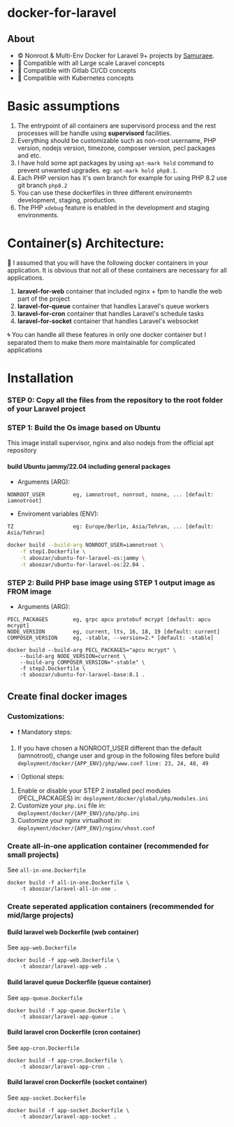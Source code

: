 # docker-for-laravel

## About

- :copyright: Nonroot & Multi-Env Docker for Laravel 9+ projects by [Samuraee](https://github.com/samuraee).
- :dragon_face: Compatible with all Large scale Laravel concepts
- :dragon_face: Compatible with Gitlab CI/CD concepts
- :dragon_face: Compatible with Kubernetes concepts

# Basic assumptions
1. The entrypoint of all containers are supervisord process and the rest processes will be handle using **supervisord** facilities.
2. Everything should be customizable such as non-root username, PHP version, nodejs version, timezone, composer version, pecl packages and etc.
3. I have hold some apt packages by using `apt-mark hold` command to prevent unwanted upgrades. eg: `apt-mark hold php8.1`.
4. Each PHP version has it's own branch for example for using PHP 8.2 use git branch `php8.2`
5. You can use these dockerfiles in three different environemtn development, staging, production.
6. The PHP `xdebug` feature is enabled in the development and staging environments.

# Container(s) Architecture:
:tophat: I assumed that you will have the following docker containers in your application. It is obvious that not all of these containers are necessary for all applications.
1. **laravel-for-web** container that included nginx + fpm to handle the web part of the project
2. **laravel-for-queue** container that handles Laravel's queue workers
3. **laravel-for-cron** container that handles Laravel's schedule tasks
4. **laravel-for-socket** container that handles Laravel's websocket

:cyclone: You can handle all these features in only one docker container but I separated them to make them more maintainable for complicated applications

# Installation

### STEP 0: Copy all the files from the repository to the root folder of your Laravel project

### STEP 1: Build the Os image based on Ubuntu
This image install supervisor, nginx and also nodejs from the official apt repository

#### build Ubuntu jammy/22.04 including general packages  
- Arguments (ARG):
```
NONROOT_USER         eg, iamnotroot, nonroot, noone, ... [default: iamnotroot]
```
- Enviroment variables (ENV):
```
TZ                   eg: Europe/Berlin, Asia/Tehran, ... [default: Asia/Tehran]
```

```bash
docker build --build-arg NONROOT_USER=iamnotroot \
    -f step1.Dockerfile \
    -t aboozar/ubuntu-for-laravel-os:jammy \
    -t aboozar/ubuntu-for-laravel-os:22.04 .
```

### STEP 2: Build PHP base image using STEP 1 output image as FROM image

- Arguments (ARG):
```
PECL_PACKAGES        eg, grpc apcu protobuf mcrypt [default: apcu mcrypt]
NODE_VERSION         eg, current, lts, 16, 18, 19 [default: current]
COMPOSER_VERSION     eg, -stable, --version=2.* [default: -stable]
```

```
docker build --build-arg PECL_PACKAGES="apcu mcrypt" \
    --build-arg NODE_VERSION=current \
    --build-arg COMPOSER_VERSION="-stable" \
    -f step2.Dockerfile \
    -t aboozar/ubuntu-for-laravel-base:8.1 .
```

## Create final docker images

### Customizations:

-  :exclamation: Mandatory steps:
1. If you have chosen a NONROOT_USER different than the default (iamnotroot), change user and group in the following files before build
`
deployment/docker/{APP_ENV}/php/www.conf line: 23, 24, 48, 49
`
- :grey_exclamation: Optional steps:
1. Enable or disable your STEP 2 installed pecl modules (PECL_PACKAGES) in:
`
deployment/docker/global/php/modules.ini
`
2. Customize your `php.ini` file in: 
`deployment/docker/{APP_ENV}/php/php.ini`
2. Customize your nginx virtualhost in:
`
deployment/docker/{APP_ENV}/nginx/vhost.conf
`

### Create all-in-one application container (recommended for small projects)
See `all-in-one.Dockerfile`
```
docker build -f all-in-one.Dockerfile \
    -t aboozar/laravel-all-in-one .
```

### Create seperated application containers (recommended for mid/large projects)

#### Build laravel web Dockerfile (web container)

See `app-web.Dockerfile`
```
docker build -f app-web.Dockerfile \
    -t aboozar/laravel-app-web .
```

#### Build laravel queue Dockerfile (queue container)

See `app-queue.Dockerfile`
```
docker build -f app-queue.Dockerfile \
    -t aboozar/laravel-app-queue .
```

#### Build laravel cron Dockerfile (cron container)

See `app-cron.Dockerfile`
```
docker build -f app-cron.Dockerfile \
    -t aboozar/laravel-app-cron .
```

#### Build laravel cron Dockerfile (socket container)

See `app-socket.Dockerfile`
```
docker build -f app-socket.Dockerfile \
    -t aboozar/laravel-app-socket .
```
